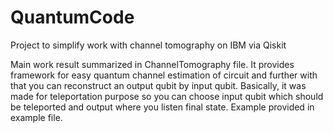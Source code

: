 # QuantumCode
Project to simplify work with channel tomography on IBM via Qiskit

Main work result summarized in ChannelTomography file. It provides framework for easy quantum channel estimation of circuit 
and further with that you can reconstruct an output qubit by input qubit. 
Basically, it was made for teleportation purpose so you can choose input qubit which should be teleported and output where you listen final state.
Example provided in example file.

